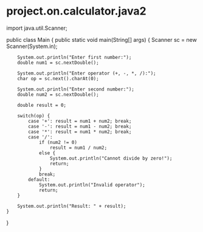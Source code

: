 # project.on.calculator.java2
import java.util.Scanner;

public class Main {
    public static void main(String[] args) {
        Scanner sc = new Scanner(System.in);

        System.out.println("Enter first number:");
        double num1 = sc.nextDouble();

        System.out.println("Enter operator (+, -, *, /):");
        char op = sc.next().charAt(0);

        System.out.println("Enter second number:");
        double num2 = sc.nextDouble();

        double result = 0;

        switch(op) {
            case '+': result = num1 + num2; break;
            case '-': result = num1 - num2; break;
            case '*': result = num1 * num2; break;
            case '/': 
                if (num2 != 0)
                    result = num1 / num2;
                else {
                    System.out.println("Cannot divide by zero!");
                    return;
                }
                break;
            default: 
                System.out.println("Invalid operator");
                return;
        }

        System.out.println("Result: " + result);
    }
}

